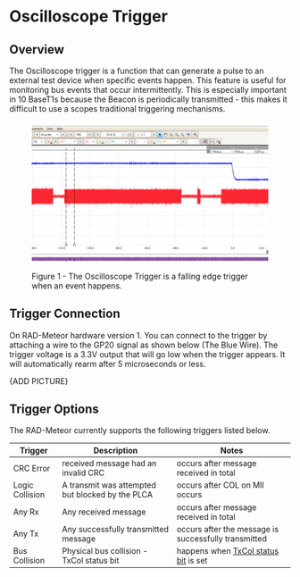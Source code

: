 # Oscilloscope Trigger

## Overview

The Oscilloscope trigger is a function that can generate a pulse to an external test device when specific events happen. This feature is useful for monitoring bus events that occur intermittently. This is especially important in 10 BaseT1s because the Beacon is periodically transmitted - this makes it difficult to use a scopes traditional triggering mechanisms.

<figure><img src=".gitbook/assets/scopetrig.png" alt=""><figcaption><p>Figure 1 - The Oscilloscope Trigger is a falling edge trigger when an event happens.</p></figcaption></figure>



## Trigger Connection

On RAD-Meteor hardware version 1. You can connect to the trigger by attaching a wire to the GP20 signal as shown below (The Blue Wire). The trigger voltage is a 3.3V output that will go low when the trigger appears. It will automatically rearm after 5 microseconds or less.

{ADD PICTURE}

## Trigger Options

The RAD-Meteor currently supports the following triggers listed below.



| Trigger         | Description                                      | Notes                                                        |
| --------------- | ------------------------------------------------ | ------------------------------------------------------------ |
| CRC Error       | received message had an invalid CRC              | occurs after message received in total                       |
| Logic Collision | A transmit was attempted but blocked by the PLCA | occurs after COL on MII occurs                               |
| Any Rx          | Any received message                             | occurs after message received in total                       |
| Any Tx          | Any successfully transmitted message             | occurs after the message is successfully transmitted         |
| Bus Collision   | Physical bus collision - TxCol status bit        | happens when [TxCol status bit](display-main-screen/) is set |
